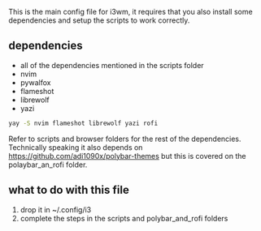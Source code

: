 This is the main config file for i3wm, it requires that you also install some dependencies and setup the scripts to work correctly.

## dependencies

- all of the dependencies mentioned in the scripts folder
- nvim
- pywalfox
- flameshot
- librewolf
- yazi

```bash
yay -S nvim flameshot librewolf yazi rofi
```
 Refer to scripts and browser folders for the rest of the dependencies.\
 Technically speaking it also depends on https://github.com/adi1090x/polybar-themes but this is covered on the polaybar_an_rofi folder.
 
## what to do with this file

1. drop it in ~/.config/i3
2. complete the steps in the scripts and polybar_and_rofi folders
